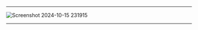 <hr>

![Screenshot 2024-10-15 231915](https://github.com/user-attachments/assets/bccd174b-ddaf-4e9e-9edf-0b30564da306)

<hr>
